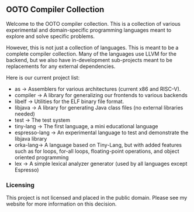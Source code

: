 ## OOTO Compiler Collection

Welcome to the OOTO compiler collection. This is a collection of various experimental and domain-specific programming languages meant to explore and solve specific problems.

However, this is not just a collection of languages. This is meant to be a complete compiler collection. Many of the languages use LLVM for the backend, but we also have in-development sub-projects meant to be replacements for any external dependencies.

Here is our current project list:
* as -> Assemblers for various architectures (current x86 and RISC-V).
* compiler -> A library for generalizing our frontends to various backends
* libelf -> Utilities for the ELF binary file format.
* libjava -> A library for generating Java class files (no external libraries needed)
* test -> The test system
* tiny-lang -> The first language, a mini educational language
* espresso-lang -> An experimental language to test and demonstrate the libjava library
* orka-lang-> A language based on Tiny-Lang, but with added features such as for loops, for-all loops, floating-point operations, and object oriented programming
* lex -> A simple lexical analyzer generator (used by all languages except Espresso)

### Licensing

This project is not licensed and placed in the public domain. Please see my website for more information on this decision.

